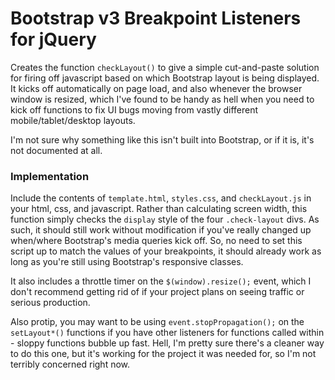 # Bootstrap v3 Breakpoint Listeners for jQuery
Creates the function `checkLayout()` to give a simple cut-and-paste solution for firing off javascript based on which Bootstrap layout is being displayed. It kicks off automatically on page load, and also whenever the browser window is resized, which I've found to be handy as hell when you need to kick off functions to fix UI bugs moving from vastly different mobile/tablet/desktop layouts.

I'm not sure why something like this isn't built into Bootstrap, or if it is, it's not documented at all.

### Implementation
Include the contents of `template.html`, `styles.css`, and `checkLayout.js` in your html, css, and javascript. Rather than calculating screen width, this function simply checks the `display` style of the four `.check-layout` divs. As such, it should still work without modification if you've really changed up when/where Bootstrap's media queries kick off. So, no need to set this script up to match the values of your breakpoints, it should already work as long as you're still using Bootstrap's responsive classes.

It also includes a throttle timer on the `$(window).resize();` event, which I don't recommend getting rid of if your project plans on seeing traffic or serious production.

Also protip, you may want to be using `event.stopPropagation();` on the `setLayout*()` functions if you have other listeners for functions called within - sloppy functions bubble up fast. Hell, I'm pretty sure there's a cleaner way to do this one, but it's working for the project it was needed for, so I'm not terribly concerned right now.
